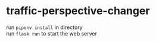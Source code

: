 # traffic-perspective-changer

run `pipenv install` in directory \
run `flask run` to start the web server
